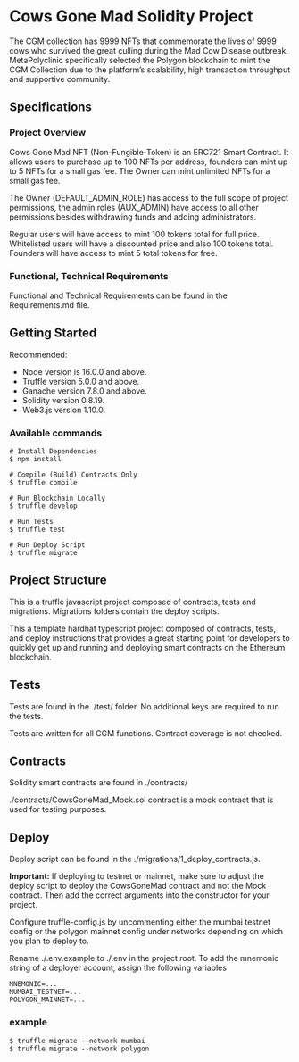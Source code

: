 # Cows Gone Mad Solidity Project

The CGM collection has 9999 NFTs that commemorate the lives of 9999 cows who survived the great culling during the Mad Cow Disease outbreak. MetaPolyclinic specifically selected the Polygon blockchain to mint the CGM Collection due to the platform’s scalability, high transaction throughput and supportive community. 

## Specifications
### Project Overview
Cows Gone Mad NFT (Non-Fungible-Token) is an ERC721 Smart Contract. It allows users to purchase up to 100 NFTs per address, founders can mint up to 5 NFTs for a small gas fee. The Owner can mint unlimited NFTs for a small gas fee.

The Owner (DEFAULT_ADMIN_ROLE) has access to the full scope of project permissions, the admin roles (AUX_ADMIN) have access to all other permissions besides withdrawing funds and adding administrators.

Regular users will have access to mint 100 tokens total for full price.
Whitelisted users will have a discounted price and also 100 tokens total.
Founders will have access to mint 5 total tokens for free.

### Functional, Technical Requirements
Functional and Technical Requirements can be found in the Requirements.md file.

## Getting Started
Recommended:
- Node version is 16.0.0 and above.
- Truffle version 5.0.0 and above.
- Ganache version 7.8.0 and above.
- Solidity version 0.8.19.
- Web3.js version 1.10.0.

### Available commands
```
# Install Dependencies
$ npm install

# Compile (Build) Contracts Only
$ truffle compile

# Run Blockchain Locally
$ truffle develop

# Run Tests
$ truffle test

# Run Deploy Script
$ truffle migrate
```

## Project Structure
This is a truffle javascript project composed of contracts, tests and migrations.
Migrations folders contain the deploy scripts.

This a template hardhat typescript project composed of contracts, tests, and deploy instructions that provides a great starting point for developers to quickly get up and running and deploying smart contracts on the Ethereum blockchain.

## Tests
Tests are found in the ./test/ folder. No additional keys are required to run the tests.

Tests are written for all CGM functions. Contract coverage is not checked.

## Contracts
Solidity smart contracts are found in ./contracts/

./contracts/CowsGoneMad_Mock.sol contract is a mock contract that is used for testing purposes.

## Deploy
Deploy script can be found in the ./migrations/1_deploy_contracts.js.

**Important:** If deploying to testnet or mainnet, make sure to adjust the deploy script to deploy the CowsGoneMad contract and not the Mock contract. Then add the correct arguments into the constructor for your project.

Configure truffle-config.js by uncommenting either the mumbai testnet config or the polygon mainnet config under networks depending on which you plan to deploy to.

Rename ./.env.example to ./.env in the project root. To add the mnemonic string of a deployer account, assign the following variables

```
MNEMONIC=...
MUMBAI_TESTNET=...
POLYGON_MAINNET=...
```

### example

```
$ truffle migrate --network mumbai
$ truffle migrate --network polygon
```